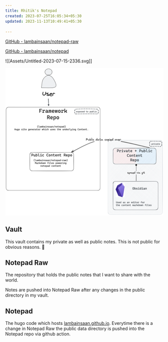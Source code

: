 ```yaml
---
title: Rhitik's Notepad
created: 2023-07-25T16:05:34+05:30
updated: 2023-11-13T10:49:41+05:30

---
```


[GitHub - lambainsaan/notepad-raw](https://github.com/lambainsaan/notepad-raw)


[GitHub - lambainsaan/notepad](https://github.com/lambainsaan/notepad)

![[Assets/Untitled-2023-07-15-2336.svg]]

![image](images/obsidian_vault_working.png)


## Vault

This vault contains my private as well as public notes. This is not public for obvious reasons. 😬

## Notepad Raw

The repository that holds the public notes that I want to share with the world.

Notes are pushed into Notepad Raw after any changes in the public directory in my vault.

## Notepad

The hugo code which hosts [lambainsaan.github.io](https://lambainsaan.github.io). Everytime there is a change in Notepad Raw the public data directory is pushed into the Notepad repo via github action.